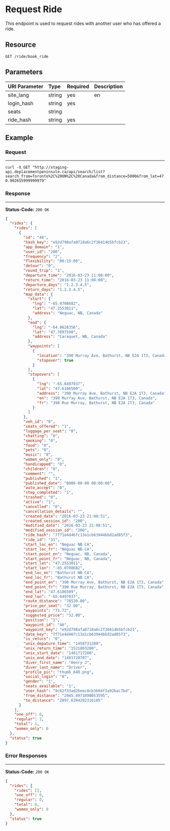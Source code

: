 # Request Ride

This endpoint is used to request rides with another user who has offered a ride.

## Resource

```
GET /ride/book_ride
```

## Parameters


| URI Parameter | Type   | Required | Description |
|:--------------|:-------|:---------|:------------|
| site_lang     | string | yes      | en          |
| login_hash    | string | yes      |             |
| seats         | string |          |             |
| ride_hash     | string | yes      |             |

<!--Comments : search_from or search_to, either any of the one is only required.
Comments : (to_lat & to_lng) or (from_lat & from_lng), either any of the one is only required.
-->

## Example

### Request
***

```curl
curl -X GET "http://staging-api.deplacementpeninsule.ca/api/search/list?search_from=Toronto%2C%20ON%2C%20Canada&from_distance=5000&from_lat=47.5237049&from_lng=-0.12775829999998223&to_distance=5000&to_lat=48.52444&to_lng=%20-0.902655999999979"
```

### Response
***

**Status-Code:** ```200 OK```

```json
{
  "rides": {
    "rides": [
      {
        "id": "46",
        "hash_key": "e92d798afa0718a6c2f30414b5bfcb23",
        "app_domain": "1",
        "user_id": "200",
        "frequency": "2",
        "flexibility": "00:15:00",
        "detour": "0",
        "round_trip": "1",
        "departure_time": "2016-03-23 11:08:00",
        "return_time": "2018-03-23 11:08:00",
        "departure_days": "1.2.3.4.5",
        "return_days": "1.2.3.4.5",
        "map_data": {
          "start": {
            "lng": "-65.0708682",
            "lat": "47.2553011",
            "address": "Neguac, NB, Canada"
          },
          "end": {
            "lng": "-64.9628356",
            "lat": "47.7897598",
            "address": "Caraquet, NB, Canada"
          },
          "waypoints": [
            {
              "location": "390 Murray Ave, Bathurst, NB E2A 1T3, Canada",
              "stopover": true
            }
          ],
          "stopovers": [
            {
              "lng": "-65.6497037",
              "lat": "47.6186509",
              "address": "390 Murray Ave, Bathurst, NB E2A 1T3, Canada",
              "en": "390 Murray Ave, Bathurst, NB E2A 1T3, Canada",
              "fr": "390 Rue Murray, Bathurst, NB E2A 1T3, Canada"
            }
          ]
        },
        "veh_id": "0",
        "seats_offered": "1",
        "luggage_per_seat": "0",
        "chatting": "0",
        "smoking": "0",
        "food": "0",
        "pets": "0",
        "music": "0",
        "women_only": "0",
        "handicapped": "0",
        "children": "0",
        "comment": "",
        "published": "1",
        "published_date": "0000-00-00 00:00:00",
        "auto_accept": "0",
        "step_completed": "1",
        "trashed": "0",
        "active": "1",
        "cancelled": "0",
        "cancellation_details": "",
        "created_date": "2016-03-23 21:08:51",
        "created_session_id": "200",
        "modified_date": "2016-03-23 21:08:51",
        "modified_session_id": "200",
        "ride_hash": "7f71e4d46fc13a1cb63944bbd2ad85f3",
        "ride_id": "31",
        "start_loc_en": "Neguac NB CA",
        "start_loc_fr": "Néguac NB CA",
        "start_point_en": "Neguac, NB, Canada",
        "start_point_fr": "Néguac, NB, Canada",
        "start_lat": "47.2553011",
        "start_lon": "-65.0708682",
        "end_loc_en": "Bathurst NB CA",
        "end_loc_fr": "Bathurst NB CA",
        "end_point_en": "390 Murray Ave, Bathurst, NB E2A 1T3, Canada",
        "end_point_fr": "390 Rue Murray, Bathurst, NB E2A 1T3, Canada",
        "end_lat": "47.6186509",
        "end_lon": "-65.6497037",
        "route_distance": "78520.00",
        "price_per_seat": "32.00",
        "waypoints": "71.72",
        "suggested_price": "32.00",
        "position": "1",
        "waypoint_id": "46",
        "waypoint_key": "e92d798afa0718a6c2f30414b5bfcb23",
        "date_key": "7f71e4d46fc13a1cb63944bbd2ad85f3",
        "is_return": "0",
        "unix_depature_time": "1458731280",
        "unix_return_time": "1521803280",
        "unix_start_date": "1481717280",
        "unix_end_date": "1481720707",
        "diver_first_name": "Henry J",
        "diver_last_name": "Driver",
        "profile_pic": "thumb_640.png",
        "social_login": "0",
        "gender": "1",
        "seats_available": "1",
        "user_hash": "9c62f33ad26eec8cb3b04f3a92bac7bd",
        "from_distance": "2945.4971898053595",
        "to_distance": "2897.6394282316105"
      }
    ],
    "one_off": 0,
    "regular": 1,
    "total": 1,
    "women_only": 0
  },
  "status": true
}
```


### Error Responses
***

**Status-Code:** ```200 OK```


```json
{
  "rides": {
    "rides": [],
    "one_off": 0,
    "regular": 0,
    "total": 0,
    "women_only": 0
  },
  "status": true
}
```
